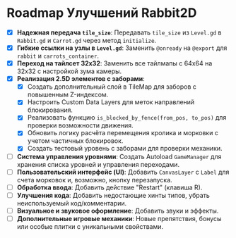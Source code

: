 # Roadmap Улучшений Rabbit2D

- [x] **Надежная передача `tile_size`**: Передавать `tile_size` из `Level.gd` в `Rabbit.gd` и `Carrot.gd` через метод `initialize`.
- [x] **Гибкие ссылки на узлы в `Level.gd`**: Заменить `@onready` на `@export` для `rabbit` и `carrots_container`.
- [x] **Переход на тайлсет 32x32**: Заменить все тайлмапы с 64x64 на 32x32 с настройкой зума камеры.
- [x] **Реализация 2.5D элементов с заборами**:
  - [x] Создать дополнительный слой в TileMap для заборов с повышенным Z-индексом.
  - [x] Настроить Custom Data Layers для меток направлений блокирования.
  - [x] Реализовать функцию `is_blocked_by_fence(from_pos, to_pos)` для проверки возможности движения.
  - [x] Обновить логику расчёта перемещения кролика и морковки с учетом частичных блокировок.
  - [x] Создать тестовый уровень с заборами для проверки механики.
- [ ] **Система управления уровнями**: Создать Autoload `GameManager` для хранения списка уровней и управления переходами.
- [ ] **Пользовательский интерфейс (UI)**: Добавить `CanvasLayer` с `Label` для счета морковок и, возможно, кнопку перезапуска.
- [ ] **Обработка ввода**: Добавить действие "Restart" (клавиша R).
- [ ] **Улучшения кода**: Добавить недостающие хинты типов, убрать неиспользуемый код/комментарии.
- [ ] **Визуальное и звуковое оформление**: Добавить звуки и эффекты. 
- [ ] **Дополнительные игровые механики**: Новые препятствия, бонусы или особые плитки с уникальными свойствами. 